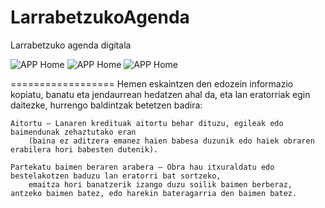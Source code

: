 LarrabetzukoAgenda
==================

Larrabetzuko agenda digitala


![APP Home](https://github.com/ercillagorka/LarrabetzukoAgenda/blob/master/menua.png?raw=true)
![APP Home](https://github.com/ercillagorka/LarrabetzukoAgenda/blob/master/egunekoberriak.png?raw=true)
![APP Home](https://github.com/ercillagorka/LarrabetzukoAgenda/blob/master/hobespenak.png?raw=true)


==================
    Hemen eskaintzen den edozein informazio kopiatu, banatu eta jendaurrean hedatzen ahal da,
    eta lan eratorriak egin daitezke, hurrengo baldintzak betetzen badira:

    Aitortu — Lanaren kredituak aitortu behar dituzu, egileak edo baimendunak zehaztutako eran
        (baina ez aditzera emanez haien babesa duzunik edo haiek obraren erabilera hori babesten dutenik).

    Partekatu baimen beraren arabera — Obra hau itxuraldatu edo bestelakotzen baduzu lan eratorri bat sortzeko,
        emaitza hori banatzerik izango duzu soilik baimen berberaz, antzeko baimen batez, edo harekin bateragarria den baimen batez.
